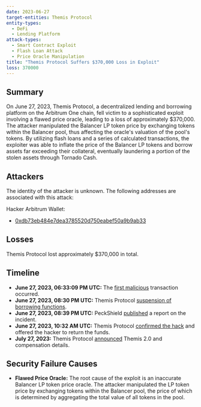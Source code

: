 ```yaml
---
date: 2023-06-27
target-entities: Themis Protocol
entity-types:
  - DeFi
  - Lending Platform
attack-types:
  - Smart Contract Exploit
  - Flash Loan Attack
  - Price Oracle Manipulation
title: "Themis Protocol Suffers $370,000 Loss in Exploit"
loss: 370000
---
```


## Summary

On June 27, 2023, Themis Protocol, a decentralized lending and borrowing platform on the Arbitrum One chain, fell victim to a sophisticated exploit involving a flawed price oracle, leading to a loss of approximately $370,000. The attacker manipulated the Balancer LP token price by exchanging tokens within the Balancer pool, thus affecting the oracle's valuation of the pool's tokens. By utilizing flash loans and a series of calculated transactions, the exploiter was able to inflate the price of the Balancer LP tokens and borrow assets far exceeding their collateral, eventually laundering a portion of the stolen assets through Tornado Cash.

## Attackers

The identity of the attacker is unknown. The following addresses are associated with this attack:

Hacker Arbitrum Wallet:

- [0xdb73eb484e7dea3785520d750eabef50a9b9ab33](https://arbiscan.io/address/0xdb73eb484e7dea3785520d750eabef50a9b9ab33)

## Losses

Themis Protocol lost approximately $370,000 in total.

## Timeline

- **June 27, 2023, 06:33:09 PM UTC:** The [first malicious](https://arbiscan.io/tx/0xff368294ccb3cd6e7e263526b5c820b22dea2b2fd8617119ba5c3ab8417403d8) transaction occurred.
- **June 27, 2023, 08:30 PM UTC:** Themis Protocol [suspension of borrowing functions](https://twitter.com/ThemisProtocol/status/1673775788661800969).
- **June 27, 2023, 08:39 PM UTC:** PeckShield [published](https://twitter.com/peckshield/status/1673778002373509121?s=20) a report on the incident.
- **June 27, 2023, 10:32 AM UTC:** Themis Protocol [confirmed the hack](https://twitter.com/ThemisProtocol/status/1673806487540609024) and offered the hacker to return the funds.
- **July 27, 2023:** Themis Protocol [announced](https://blog.themis.exchange/themis-2-0-official-launch-and-compensation-plan-23209983ef16) Themis 2.0 and compensation details.

## Security Failure Causes

- **Flawed Price Oracle:** The root cause of the exploit is an inaccurate Balancer LP token price oracle. The attacker manipulated the LP token price by exchanging tokens within the Balancer pool, the price of which is determined by aggregating the total value of all tokens in the pool.
